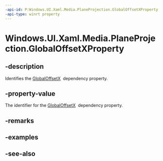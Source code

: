 ```yaml
---
-api-id: P:Windows.UI.Xaml.Media.PlaneProjection.GlobalOffsetXProperty
-api-type: winrt property
---
```


<!-- Property syntax
public Windows.UI.Xaml.DependencyProperty GlobalOffsetXProperty { get; }
-->

# Windows.UI.Xaml.Media.PlaneProjection.GlobalOffsetXProperty

## -description
Identifies the [GlobalOffsetX](planeprojection_globaloffsetx.md)  dependency property.



## -property-value
The identifier for the [GlobalOffsetX](planeprojection_globaloffsetx.md)  dependency property.

## -remarks

## -examples

## -see-also
